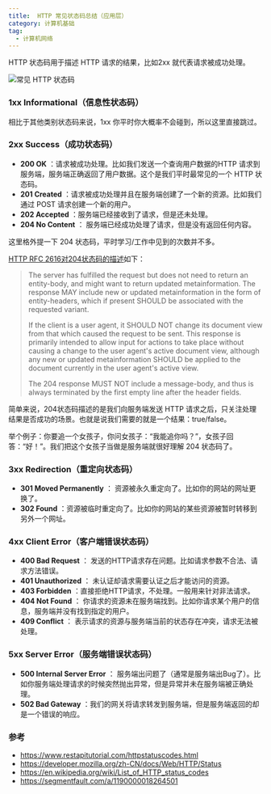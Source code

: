 ```yaml
---
title:  HTTP 常见状态码总结（应用层）
category: 计算机基础
tag:
  - 计算机网络
---
```


HTTP 状态码用于描述 HTTP 请求的结果，比如2xx 就代表请求被成功处理。

![常见 HTTP 状态码](https://oss.javaguide.cn/github/javaguide/cs-basics/network/http-status-code.png)

### 1xx Informational（信息性状态码）

相比于其他类别状态码来说，1xx 你平时你大概率不会碰到，所以这里直接跳过。

### 2xx Success（成功状态码）

- **200 OK** ：请求被成功处理。比如我们发送一个查询用户数据的HTTP 请求到服务端，服务端正确返回了用户数据。这个是我们平时最常见的一个 HTTP 状态码。
- **201 Created** ：请求被成功处理并且在服务端创建了一个新的资源。比如我们通过 POST 请求创建一个新的用户。
- **202 Accepted** ：服务端已经接收到了请求，但是还未处理。
-  **204 No Content** ： 服务端已经成功处理了请求，但是没有返回任何内容。

这里格外提一下 204 状态码，平时学习/工作中见到的次数并不多。

[HTTP RFC 2616对204状态码的描述](https://tools.ietf.org/html/rfc2616#section-10.2.5)如下：

>    The server has fulfilled the request but does not need to return an
>    entity-body, and might want to return updated metainformation. The
>    response MAY include new or updated metainformation in the form of
>    entity-headers, which if present SHOULD be associated with the
>    requested variant.
>
>    If the client is a user agent, it SHOULD NOT change its document view
>    from that which caused the request to be sent. This response is
>    primarily intended to allow input for actions to take place without
>    causing a change to the user agent's active document view, although
>    any new or updated metainformation SHOULD be applied to the document
>    currently in the user agent's active view.
>
>    The 204 response MUST NOT include a message-body, and thus is always
>    terminated by the first empty line after the header fields.

简单来说，204状态码描述的是我们向服务端发送 HTTP 请求之后，只关注处理结果是否成功的场景。也就是说我们需要的就是一个结果：true/false。

举个例子：你要追一个女孩子，你问女孩子：“我能追你吗？”，女孩子回答：“好！”。我们把这个女孩子当做是服务端就很好理解 204 状态码了。

### 3xx Redirection（重定向状态码）

- **301 Moved Permanently** ： 资源被永久重定向了。比如你的网站的网址更换了。
- **302 Found** ：资源被临时重定向了。比如你的网站的某些资源被暂时转移到另外一个网址。

### 4xx Client Error（客户端错误状态码）

- **400 Bad Request** ： 发送的HTTP请求存在问题。比如请求参数不合法、请求方法错误。
- **401 Unauthorized** ： 未认证却请求需要认证之后才能访问的资源。
-  **403 Forbidden** ：直接拒绝HTTP请求，不处理。一般用来针对非法请求。
- **404 Not Found** ： 你请求的资源未在服务端找到。比如你请求某个用户的信息，服务端并没有找到指定的用户。
- **409 Conflict** ： 表示请求的资源与服务端当前的状态存在冲突，请求无法被处理。

### 5xx Server Error（服务端错误状态码）

- **500 Internal Server Error** ： 服务端出问题了（通常是服务端出Bug了）。比如你服务端处理请求的时候突然抛出异常，但是异常并未在服务端被正确处理。
- **502 Bad Gateway** ：我们的网关将请求转发到服务端，但是服务端返回的却是一个错误的响应。

### 参考

- https://www.restapitutorial.com/httpstatuscodes.html
- https://developer.mozilla.org/zh-CN/docs/Web/HTTP/Status
- https://en.wikipedia.org/wiki/List_of_HTTP_status_codes
- https://segmentfault.com/a/1190000018264501

